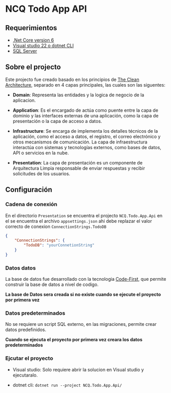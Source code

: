 # NCQ Todo App API

## Requerimientos

- [.Net Core version 6]("https://dotnet.microsoft.com/en-us/download")
- [Visual studio 22 o dotnet CLI]("https://visualstudio.microsoft.com/vs/community/")
- [SQL Server]("https://www.microsoft.com/en-us/sql-server/sql-server-downloads")

## Sobre el projecto

Este projecto fue creado basado en los principios de [The Clean Architecture]("https://blog.cleancoder.com/uncle-bob/2012/08/13/the-clean-architecture.html"), separado en 4 capas principales, las cuales son las siguentes:

- **Domain**: Representa las entidades y la logica de negocio de la aplicacion.

- **Application**: Es el encargado de actúa como puente entre la capa de dominio y las interfaces externas de una aplicación, como la capa de presentación o la capa de acceso a datos.

- **Infrastructure**: Se encarga de implementa los detalles técnicos de la aplicación, como el acceso a datos, el registro, el correo electrónico y otros mecanismos de comunicación. La capa de infraestructura interactúa con sistemas y tecnologías externos, como bases de datos, API o servicios en la nube.

- **Presentation**: La capa de presentación es un componente de Arquitectura Limpia responsable de enviar respuestas y recibir solicitudes de los usuarios.

## Configuración

### Cadena de conexión

En el directorio `Presentation` se encuentra el projecto `NCQ.Todo.App.Api` en el se encuentra el archivo `appsettings.json` ahi debe replazar el valor correcto de conexion `ConnectionStrings.TodoDB`

```json
{
	"ConnectionStrings": {
		"TodoDB": "yourConnetionString"
	}
}
```

### Datos datos

La base de datos fue desarrollado con la tecnologia [Code-First]("https://www.entityframeworktutorial.net/code-first/what-is-code-first.aspx"), que permite construir la base de datos a nivel de codigo.

**La base de Datos sera creada si no existe cuando se ejecute el proyecto por primera vez**

### Datos predeterminados

No se requiere un script SQL externo, en las migraciones, permite crear datos predefinidos.

**Cuando se ejecuta el proyecto por primera vez creara los datos predeterminados**

### Ejcutar el proyecto

- Visual studio: Solo requiere abrir la solucion en Visual studio y ejecutaralo.

- dotnet cli: `dotnet run --project NCQ.Todo.App.Api/`
